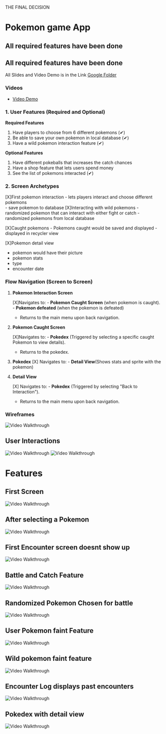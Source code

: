 THE FINAL DECISION

# **Pokemon game App**

## All required features have been done
## All required features have been done
All Slides and Video Demo is in the Link [Google Folder](https://drive.google.com/drive/folders/1mZiOzZJ0eRM0yxlLxCk7SAEWA4hUAdNc?usp=drive_link)

### Videos
   - [Video Demo](https://youtu.be/_HeVR3oQbr8)


### 1. User Features (Required and Optional)
**Required Features**

1. Have players to choose from 6 different pokemons       (✔)
2.  Be able to save your own pokemon in local database    (✔)
3.  Have a wild pokemon interaction feature               (✔)

**Optional Features**

1.  Have different pokeballs that increases the catch chances
2.  Have a shop feature that lets users spend money
3.  See the list of pokemons interacted                        (✔)

### 2. Screen Archetypes

   [X]First pokemon interaction
    -   lets players interact and choose different pokemons  
    -   save pokemon to database
   [X]Interacting with wild pokemons
    -   randomized pokemon that can interact with either fight or catch
    - randomized pokemons from local database
    
  [X]Caught pokemons
    - Pokemons caught would be saved and displayed
    - displayed in recycler view
    
  [X]Pokemon detail view
   - pokemon would have their picture
   - pokemon stats
   - type
   - encounter date


### **Flow Navigation** (Screen to Screen)

1.  **Pokemon Interaction Screen**
    
     [X]Navigates to:
        -   **Pokemon Caught Screen** (when pokemon is caught).
        -  **Pokemon defeated** (when the pokemon is defeated)
    -   Returns to the main menu upon back navigation.
2.  **Pokemon Caught Screen**
    
      [X]Navigates to:
        -   **Pokedex** (Triggered by selecting a specific caught Pokemon to view details).
    -   Returns to the pokedex.

3. **Pokedex**
      [X] Navigates to:
          - **Detail View**(Shows stats and sprite with the pokemon)
5.  **Detail View**

    [X]   Navigates to:
        -   **Pokedex** (Triggered by selecting "Back to Interaction").
    -   Returns to the main menu upon back navigation.

   

### Wireframes

<img src='https://i.imgur.com/puTox6f.jpeg' title='Video Walkthrough' width='' alt='Video Walkthrough' />

## User Interactions
<img src='https://i.imgur.com/MBq7dRT.gif' title='Video Walkthrough' width='' alt='Video Walkthrough' />
<img src='https://i.imgur.com/yz3mgDq.gif' title='Video Walkthrough' width='' alt='Video Walkthrough' />

# Features

## First Screen
<img src='https://i.imgur.com/nrXDguX.png' title='Video Walkthrough' width='' alt='Video Walkthrough' />

## After selecting a Pokemon
<img src='https://i.imgur.com/T00oZnc.gif' title='Video Walkthrough' width='' alt='Video Walkthrough' />

## First Encounter screen doesnt show up
<img src='https://i.imgur.com/HnbG86l.gif' title='Video Walkthrough' width='' alt='Video Walkthrough' />

## Battle and Catch Feature
<img src='https://i.imgur.com/bKSTmYs.gif' title='Video Walkthrough' width='' alt='Video Walkthrough' />

## Randomized Pokemon Chosen for battle
<img src='https://i.imgur.com/gOCZyk1.gif' title='Video Walkthrough' width='' alt='Video Walkthrough' />

## User Pokemon faint Feature
<img src='https://i.imgur.com/fNqD9Ad.gif' title='Video Walkthrough' width='' alt='Video Walkthrough' />

## Wild pokemon faint feature

<img src='https://i.imgur.com/xHt4BBM.gif' title='Video Walkthrough' width='' alt='Video Walkthrough' />

## Encounter Log displays past encounters
<img src='https://i.imgur.com/HlA60Ng.gif' title='Video Walkthrough' width='' alt='Video Walkthrough' />

## Pokedex with detail view
<img src='https://i.imgur.com/clGZprM.gif' title='Video Walkthrough' width='' alt='Video Walkthrough' />





